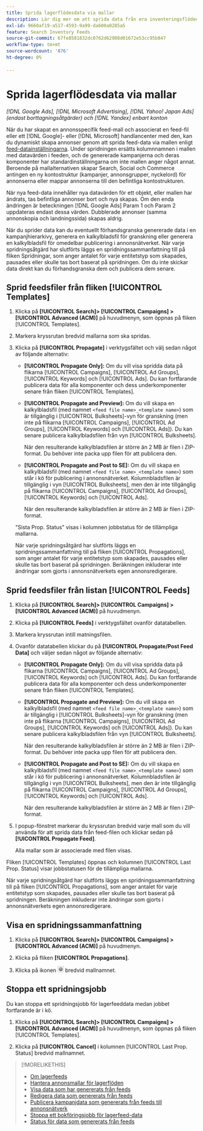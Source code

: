 ```yaml
---
title: Sprida lagerflödesdata via mallar
description: Lär dig mer om att sprida data från era inventeringsflöden via annonsmallar för att hantera kontostrukturen och leverera dynamiska annonser.
exl-id: 9660af19-a517-4593-9a99-da600a0285a5
feature: Search Inventory Feeds
source-git-commit: 67fe8581832dc0762d62908d01672e53cc95b847
workflow-type: tm+mt
source-wordcount: '876'
ht-degree: 0%

---
```


# Sprida lagerflödesdata via mallar

*[!DNL Google Ads], [!DNL Microsoft Advertising], [!DNL Yahoo! Japan Ads] (endast borttagningsåtgärder) och [!DNL Yandex] enbart konton*

När du har skapat en annonsspecifik feed-mall och associerat en feed-fil eller ett [!DNL Google]- eller [!DNL Microsoft] handlancenter med den, kan du dynamiskt skapa annonser genom att sprida feed-data via mallen enligt [feed-datainställningarna](feed-settings-manage.md). Under spridningen ersätts kolumnnamnen i mallen med datavärden i feeden, och de genererade kampanjerna och deras komponenter har standardinställningarna om inte mallen anger något annat. Beroende på mallalternativen skapar Search, Social och Commerce antingen en ny kontostruktur (kampanjer, annonsgrupper, nyckelord) för annonserna eller mappar annonserna till den befintliga kontostrukturen.

När nya feed-data innehåller nya datavärden för ett objekt, eller mallen har ändrats, tas befintliga annonser bort och nya skapas. Om den enda ändringen är beteckningen [!DNL Google Ads] Param 1 och Param 2 uppdateras endast dessa värden. Dubblerade annonser (samma annonskopia och landningssida) skapas aldrig.

När du sprider data kan du eventuellt förhandsgranska genererade data i en kampanjhierarkivy, generera en kalkylbladsfil för granskning eller generera en kalkylbladsfil för omedelbar publicering i annonsnätverket. När varje spridningsåtgärd har slutförts läggs en spridningssammanfattning till på fliken Spridningar, som anger antalet för varje entitetstyp som skapades, pausades eller skulle tas bort baserat på spridningen. Om du inte skickar data direkt kan du förhandsgranska dem och publicera dem senare.

## Sprid feedsfiler från fliken [!UICONTROL Templates]

1. Klicka på **[!UICONTROL Search]> [!UICONTROL Campaigns] >[!UICONTROL Advanced (ACM)]** på huvudmenyn, som öppnas på fliken [!UICONTROL Templates].

1. Markera kryssrutan bredvid mallarna som ska spridas.

1. Klicka på **[!UICONTROL Propagate]** i verktygsfältet och välj sedan något av följande alternativ:

   * **[!UICONTROL Propagate Only]:** Om du vill visa spridda data på flikarna [!UICONTROL Campaigns], [!UICONTROL Ad Groups], [!UICONTROL Keywords] och [!UICONTROL Ads]. Du kan fortfarande publicera data för alla komponenter och dess underkomponenter senare från fliken [!UICONTROL Templates].

   * **[!UICONTROL Propagate and Preview]:** Om du vill skapa en kalkylbladsfil (med namnet `<feed file name>_<template name>`) som är tillgänglig i [!UICONTROL Bulksheets]-vyn för granskning (men inte på flikarna [!UICONTROL Campaigns], [!UICONTROL Ad Groups], [!UICONTROL Keywords] och [!UICONTROL Ads]). Du kan senare publicera kalkylbladsfilen från vyn [!UICONTROL Bulksheets].

     När den resulterande kalkylbladsfilen är större än 2 MB är filen i ZIP-format. Du behöver inte packa upp filen för att publicera den.

   * **[!UICONTROL Propagate and Post to SE]:** Om du vill skapa en kalkylbladsfil (med namnet `<feed file name>_<template name>`) som står i kö för publicering i annonsnätverket. Kolumnbladsfilen är tillgänglig i vyn [!UICONTROL Bulksheets], men den är inte tillgänglig på flikarna [!UICONTROL Campaigns], [!UICONTROL Ad Groups], [!UICONTROL Keywords] och [!UICONTROL Ads].

     När den resulterande kalkylbladsfilen är större än 2 MB är filen i ZIP-format.

   &quot;Sista Prop. Status&quot; visas i kolumnen jobbstatus för de tillämpliga mallarna.

   När varje spridningsåtgärd har slutförts läggs en spridningssammanfattning till på fliken [!UICONTROL Propagations], som anger antalet för varje entitetstyp som skapades, pausades eller skulle tas bort baserat på spridningen. Beräkningen inkluderar inte ändringar som gjorts i annonsnätverkets egen annonsredigerare.

## Sprid feedsfiler från listan [!UICONTROL Feeds]

1. Klicka på **[!UICONTROL Search]> [!UICONTROL Campaigns] >[!UICONTROL Advanced (ACM)]** på huvudmenyn.

1. Klicka på **[!UICONTROL Feeds]** i verktygsfältet ovanför datatabellen.

1. Markera kryssrutan intill matningsfilen.

1. Ovanför datatabellen klickar du på **[!UICONTROL Propagate/Post Feed Data]** och väljer sedan något av följande alternativ:

   * **[!UICONTROL Propagate Only]:** Om du vill visa spridda data på flikarna [!UICONTROL Campaigns], [!UICONTROL Ad Groups], [!UICONTROL Keywords] och [!UICONTROL Ads]. Du kan fortfarande publicera data för alla komponenter och dess underkomponenter senare från fliken [!UICONTROL Templates].

   * **[!UICONTROL Propagate and Preview]:** Om du vill skapa en kalkylbladsfil (med namnet `<feed file name>_<template name>`) som är tillgänglig i [!UICONTROL Bulksheets]-vyn för granskning (men inte på flikarna [!UICONTROL Campaigns], [!UICONTROL Ad Groups], [!UICONTROL Keywords] och [!UICONTROL Ads]). Du kan senare publicera kalkylbladsfilen från vyn [!UICONTROL Bulksheets].

     När den resulterande kalkylbladsfilen är större än 2 MB är filen i ZIP-format. Du behöver inte packa upp filen för att publicera den.

   * **[!UICONTROL Propagate and Post to SE]:** Om du vill skapa en kalkylbladsfil (med namnet `<feed file name>_<template name>`) som står i kö för publicering i annonsnätverket. Kolumnbladsfilen är tillgänglig i vyn [!UICONTROL Bulksheets], men den är inte tillgänglig på flikarna [!UICONTROL Campaigns], [!UICONTROL Ad Groups], [!UICONTROL Keywords] och [!UICONTROL Ads].

     När den resulterande kalkylbladsfilen är större än 2 MB är filen i ZIP-format.

1. I popup-fönstret markerar du kryssrutan bredvid varje mall som du vill använda för att sprida data från feed-filen och klickar sedan på **[!UICONTROL Propagate Feed]**.

   Alla mallar som är associerade med filen visas.

Fliken [!UICONTROL Templates] öppnas och kolumnen [!UICONTROL Last Prop. Status] visar jobbstatusen för de tillämpliga mallarna.

När varje spridningsåtgärd har slutförts läggs en spridningssammanfattning till på fliken [!UICONTROL Propagations], som anger antalet för varje entitetstyp som skapades, pausades eller skulle tas bort baserat på spridningen. Beräkningen inkluderar inte ändringar som gjorts i annonsnätverkets egen annonsredigerare.

## Visa en spridningssammanfattning

1. Klicka på **[!UICONTROL Search]> [!UICONTROL Campaigns] >[!UICONTROL Advanced (ACM)]** på huvudmenyn.

1. Klicka på fliken **[!UICONTROL Propagations]**.

1. Klicka på ikonen ![Visa/redigera inställningar](/help/search-social-commerce/assets/settings.png "Visa/redigera inställningar") bredvid mallnamnet.

## Stoppa ett spridningsjobb

Du kan stoppa ett spridningsjobb för lagerfeeddata medan jobbet fortfarande är i kö.

1. Klicka på **[!UICONTROL Search]> [!UICONTROL Campaigns] >[!UICONTROL Advanced (ACM)]** på huvudmenyn, som öppnas på fliken [!UICONTROL Templates].

1. Klicka på **[!UICONTROL Cancel]** i kolumnen [!UICONTROL Last Prop. Status] bredvid mallnamnet.

>[!MORELIKETHIS]
>
>* [Om lagerfeeds](inventory-feeds-about.md)
>* [Hantera annonsmallar för lagerflöden](/help/search-social-commerce/campaign-management/inventory-feeds/ad-templates/ad-template-manage.md)
>* [Visa data som har genererats från feeds](propagated-data-view.md)
>* [Redigera data som genererats från feeds](propagated-data-edit.md)
>* [Publicera kampanjdata som genererats från feeds till annonsnätverk](propagated-data-post.md)
>* [Stoppa ett bokföringsjobb för lagerfeed-data](stop-job.md)
>* [Status för data som genererats från feeds](propagated-data-status.md)
